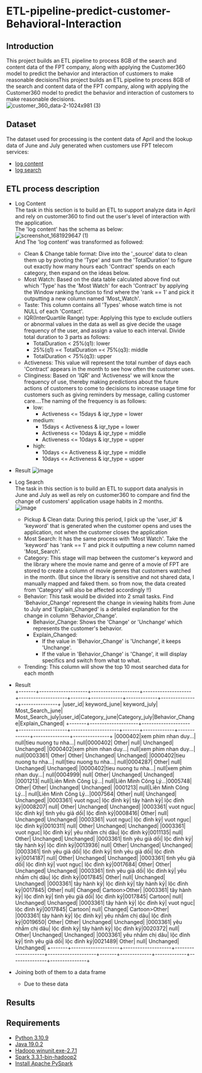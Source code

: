 # ETL-pipeline-predict-customer-Behavioral-Interaction

## Introduction
This project builds an ETL pipeline to process 8GB of the search and content data of the FPT company, along with applying the Customer360 model to predict the behavior and interaction of customers to make reasonable decisionsThis project builds an ETL pipeline to process 8GB of the search and content data of the FPT company, along with applying the Customer360 model to predict the behavior and interaction of customers to make reasonable decisions.
<br>
![customer_360_data-2-1024x981 (3)](https://user-images.githubusercontent.com/101572443/233166379-ed883b3d-ff6d-4e8e-b9b6-722e7a663d5b.png)

## Dataset
The dataset used for processing is the content data of April and the lookup data of June and July generated when customers use FPT telecom services:
- [log content](#)
- [log search](#bỏlinkgithubvao)

## ETL process description
- Log Content <br>
The task in this section is to build an ETL to support analyze data in April and rely on customer360 to find out the user's level of interaction with the application. <br>
The 'log content' has the schema as below: <br>
![screenshot_1681929647 (1)](https://user-images.githubusercontent.com/101572443/233170588-95393779-53ec-494f-b1da-b92b7b139e95.png)<br>
And The 'log content' was transformed as followed:
  - Clean & Change table format: Dive into the '_source' data to clean them up by pivoting the 'Type' and sum the 'TotalDuration' to figure out exactly how many hours each 'Contract' spends on each category, then expand on the ideas below.
  - Most Watch: Based on the data table calculated above find out which 'Type' has the 'Most Watch' for each 'Contract' by applying the Window ranking function to find where the 'rank == 1' and pick it outputting a new column named 'Most_Watch'.
  - Taste: This column contains all 'Types' whose watch time is not NULL of each 'Contact'.
  - IQR(InterQuartile Range) type: Applying this type to exclude outliers or abnormal values in the data as well as give decide the usage frequency of the user, and assign a value to each interval. Divide total duration to 3 parts as follows:
    - TotalDuration < 25%(q1): lower
    - 25%(q1) =< TotalDuration =< 75%(q3): middle
    - TotalDuration < 75%(q3): upper
  - Activeness: This value will represent the total number of days each 'Contract' appears in the month to see how often the customer uses.
  - Clinginess: Based on 'IQR' and 'Activeness' we will know the frequency of use, thereby making predictions about the future actions of customers to come to decisions to increase usage time for customers such as giving reminders by message, calling customer care....The naming of the frequency is as follows:
    - low:
      - Activeness <= 15days & iqr_type = lower
    - medium:
      - 15days < Activeness & iqr_type = lower
      - Activeness <= 10days & iqr_type = middle
      - Activeness <= 10days & iqr_type = upper
    - high:
      - 10days <= Activeness & iqr_type = middle
      - 10days <= Activeness & iqr_type = upper <br>
- Result
    ![image](https://user-images.githubusercontent.com/101572443/233328617-091c4ab9-da1c-479c-9142-79b73ae1a9ed.png)

- Log Search <br>
The task in this section is to build an ETL to support data analysis in June and July as well as rely on customer360 to compare and find the change of customers' application usage habits in 2 months.<br>
![image](https://user-images.githubusercontent.com/101572443/233329942-16af07f2-b648-4e55-ab7f-5f29e1a5abd7.png)

  - Pickup & Clean data: During this period, I pick up the 'user_id' & 'keyword' that is generated when the customer opens and uses the application, not when the customer closes the application
  - Most Search: It has the same process with 'Most Watch'. Take the 'keyword' has 'rank == 1' and pick it outputting a new column named 'Most_Search'.
  - Category: This stage will map between the customer's keyword and the library where the movie name and genre of a movie of FPT are stored to create a column of movie genres that customers watched in the month. (But since the library is sensitive and not shared data, I manually mapped and faked them. so from now, the data created from 'Category' will also be affected accordingly !!)
  - Behavior: This task would be divided into 2 small tasks. Find 'Behavior_Change' represent the change in viewing habits from June to July and 'Explain_Changed' is a detailed explanation for the change in column 'Behavior_Change'.
    - Behavior_Change: Shows the 'Change' or 'Unchange' which represents the customer's behavior.
    - Explain_Changed:
      - If the value in 'Behavior_Change' is 'Unchange', it keeps 'Unchange'.
      - If the value in 'Behavior_Change' is 'Change', it will display specifics and switch from what to what.
  - Trending: This column will show the top 10 most searched data for each month
- Result <br>
+-------+--------------------+--------------------+--------------------+--------------------+-------+-------------+-------------+---------------+---------------+
|user_id|        keyword_june|        keyword_july|    Most_Search_june|    Most_Search_july|user_id|Category_june|Category_july|Behavior_Change|Explain_Changed|
+-------+--------------------+--------------------+--------------------+--------------------+-------+-------------+-------------+---------------+---------------+
|0000402|xem phim nhan duy...|                null|tieu nuong tu nha...|                null|0000402|        Other|         null|      Unchanged|      Unchanged|
|0000402|xem phim nhan duy...|                null|xem phim nhan duy...|                null|0003361|        Other|        Other|      Unchanged|      Unchanged|
|0000402|tieu nuong tu nha...|                null|tieu nuong tu nha...|                null|0004287|        Other|         null|      Unchanged|      Unchanged|
|0000402|tieu nuong tu nha...|                null|xem phim nhan duy...|                null|0004999|         null|        Other|      Unchanged|      Unchanged|
|0001213|                null|Liên Minh Công Lý...|                null|Liên Minh Công Lý...|0005748|        Other|        Other|      Unchanged|      Unchanged|
|0001213|                null|Liên Minh Công Lý...|                null|Liên Minh Công Lý...|0007564|        Other|         null|      Unchanged|      Unchanged|
|0003361|           vuot nguc|         lộc đỉnh ký|         tây hành kỷ|         lộc đỉnh ký|0008207|         null|        Other|      Unchanged|      Unchanged|
|0003361|           vuot nguc|         lộc đỉnh ký|    tình yêu giả dối|         lộc đỉnh ký|0008416|        Other|         null|      Unchanged|      Unchanged|
|0003361|           vuot nguc|         lộc đỉnh ký|           vuot nguc|         lộc đỉnh ký|0010311|         null|        Other|      Unchanged|      Unchanged|
|0003361|           vuot nguc|         lộc đỉnh ký|    yêu nhầm chị dâu|         lộc đỉnh ký|0011135|         null|        Other|      Unchanged|      Unchanged|
|0003361|    tình yêu giả dối|         lộc đỉnh ký|         tây hành kỷ|         lộc đỉnh ký|0013936|         null|        Other|      Unchanged|      Unchanged|
|0003361|    tình yêu giả dối|         lộc đỉnh ký|    tình yêu giả dối|         lộc đỉnh ký|0014187|         null|        Other|      Unchanged|      Unchanged|
|0003361|    tình yêu giả dối|         lộc đỉnh ký|           vuot nguc|         lộc đỉnh ký|0017684|        Other|        Other|      Unchanged|      Unchanged|
|0003361|    tình yêu giả dối|         lộc đỉnh ký|    yêu nhầm chị dâu|         lộc đỉnh ký|0017845|        Other|         null|      Unchanged|      Unchanged|
|0003361|         tây hành kỷ|         lộc đỉnh ký|         tây hành kỷ|         lộc đỉnh ký|0017845|        Other|         null|        Changed|  Cartoon>Other|
|0003361|         tây hành kỷ|         lộc đỉnh ký|    tình yêu giả dối|         lộc đỉnh ký|0017845|      Cartoon|         null|      Unchanged|      Unchanged|
|0003361|         tây hành kỷ|         lộc đỉnh ký|           vuot nguc|         lộc đỉnh ký|0017845|      Cartoon|         null|        Changed|  Cartoon>Other|
|0003361|         tây hành kỷ|         lộc đỉnh ký|    yêu nhầm chị dâu|         lộc đỉnh ký|0019650|        Other|        Other|      Unchanged|      Unchanged|
|0003361|    yêu nhầm chị dâu|         lộc đỉnh ký|         tây hành kỷ|         lộc đỉnh ký|0020372|         null|        Other|      Unchanged|      Unchanged|
|0003361|    yêu nhầm chị dâu|         lộc đỉnh ký|    tình yêu giả dối|         lộc đỉnh ký|0021489|        Other|         null|      Unchanged|      Unchanged|
+-------+--------------------+--------------------+--------------------+--------------------+-------+-------------+-------------+---------------+---------------+

- Joining both of them to a data frame
  - Due to these data 

## Results

## Requirements
- [Python 3.10.9](#)
- [Java 19.0.2](#)
- [Hadoop winunit.exe-2.7.1](#)
- [Spark 3.3.1-bin-hadoop2](https://www.youtube.com/watch?v=OmcSTQVkrvo)
- [Install Apache PySpark](https://www.youtube.com/watch?v=OmcSTQVkrvo)
